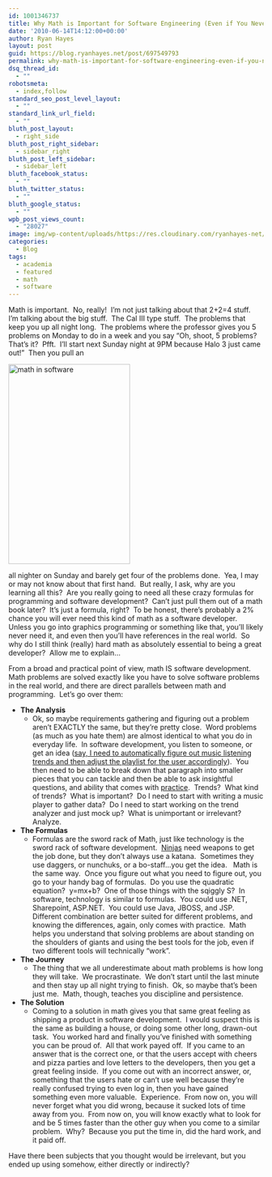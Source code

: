 ```yaml
---
id: 1001346737
title: Why Math is Important for Software Engineering (Even if You Never Use it Again)
date: '2010-06-14T14:12:00+00:00'
author: Ryan Hayes
layout: post
guid: https://blog.ryanhayes.net/post/697549793
permalink: why-math-is-important-for-software-engineering-even-if-you-never-use-it-again
dsq_thread_id:
  - ""
robotsmeta:
  - index,follow
standard_seo_post_level_layout:
  - ""
standard_link_url_field:
  - ""
bluth_post_layout:
  - right_side
bluth_post_right_sidebar:
  - sidebar_right
bluth_post_left_sidebar:
  - sidebar_left
bluth_facebook_status:
  - ""
bluth_twitter_status:
  - ""
bluth_google_status:
  - ""
wpb_post_views_count:
  - "28027"
image: img/wp-content/uploads/https://res.cloudinary.com/ryanhayes-net/image/upload/v1382116577/hangman_oumevg.gif
categories:
  - Blog
tags:
  - academia
  - featured
  - math
  - software
---
```

Math is important.  No, really!  I’m not just talking about that 2+2=4 stuff.  I’m talking about the big stuff.  The Cal III type stuff.  The problems that keep you up all night long.  The problems where the professor gives you 5 problems on Monday to do in a week and you say “Oh, shoot, 5 problems?  That’s it?  Pfft.  I’ll start next Sunday night at 9PM because Halo 3 just came out!”  Then you pull an

<img class=" wp-image-1001347469 alignright" alt="math in software" src="/img/wp-content/uploads/2010/06/hangman.gif" width="240" height="395" /> 

all nighter on Sunday and barely get four of the problems done.  Yea, I may or may not know about that first hand.  But really, I ask, why are you learning all this?  Are you really going to need all these crazy formulas for programming and software development?  Can’t just pull them out of a math book later?  It’s just a formula, right?  To be honest, there’s probably a 2% chance you will ever need this kind of math as a software developer.  Unless you go into graphics programming or something like that, you’ll likely never need it, and even then you’ll have references in the real world.  So why do I still think (really) hard math as absolutely essential to being a great developer?  Allow me to explain…

From a broad and practical point of view, math IS software development.  Math problems are solved exactly like you have to solve software problems in the real world, and there are direct parallels between math and programming.  Let’s go over them:<!--more-->

  * **The Analysis** 
      * Ok, so maybe requirements gathering and figuring out a problem aren’t EXACTLY the same, but they’re pretty close.  Word problems (as much as you hate them) are almost identical to what you do in everyday life.  In software development, you listen to someone, or get an idea ([say, I need to automatically figure out music listening trends and then adjust the playlist for the user accordingly](https://www.pandora.com/)).  You then need to be able to break down that paragraph into smaller pieces that you can tackle and then be able to ask insightful questions, and ability that comes with [practice](https://blog.ryanhayes.net/post/649165642/software-development-academic-vs-real-world-education).  Trends?  What kind of trends?  What is important?  Do I need to start with writing a music player to gather data?  Do I need to start working on the trend analyzer and just mock up?  What is unimportant or irrelevant?  Analyze.
  * **The Formulas** 
      * Formulas are the sword rack of Math, just like technology is the sword rack of software development.  [Ninjas](https://mulattodiaries.files.wordpress.com/2009/08/ninja-turtles-into-the-water.jpg) need weapons to get the job done, but they don’t always use a katana.  Sometimes they use daggers, or nunchuks, or a bo-staff…you get the idea.   Math is the same way.  Once you figure out what you need to figure out, you go to your handy bag of formulas.  Do you use the quadratic equation?  y=mx+b?  One of those things with the sqiggly S?  In software, technology is similar to formulas.  You could use .NET, Sharepoint, ASP.NET.  You could use Java, JBOSS, and JSP.  Different combination are better suited for different problems, and knowing the differences, again, only comes with practice.  Math helps you understand that solving problems are about standing on the shoulders of giants and using the best tools for the job, even if two different tools will technically “work”.
  * **The Journey** 
      * The thing that we all underestimate about math problems is how long they will take.  We procrastinate.  We don’t start until the last minute and then stay up all night trying to finish.  Ok, so maybe that’s been just me.  Math, though, teaches you discipline and persistence.
  * **The Solution** 
      * Coming to a solution in math gives you that same great feeling as shipping a product in software development.  I would suspect this is the same as building a house, or doing some other long, drawn-out task.  You worked hard and finally you’ve finished with something you can be proud of.  All that work payed off.  If you came to an answer that is the correct one, or that the users accept with cheers and pizza parties and love letters to the developers, then you get a great feeling inside.  If you come out with an incorrect answer, or, something that the users hate or can’t use well because they’re really confused trying to even log in, then you have gained something even more valuable.  Experience.  From now on, you will never forget what you did wrong, because it sucked lots of time away from you.  From now on, you will know exactly what to look for and be 5 times faster than the other guy when you come to a similar problem.  Why?  Because you put the time in, did the hard work, and it paid off.

Have there been subjects that you thought would be irrelevant, but you ended up using somehow, either directly or indirectly?
